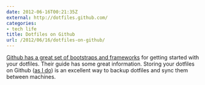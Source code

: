 ```yaml
---
date: 2012-06-16T00:21:35Z
external: http://dotfiles.github.com/
categories:
- tech life
title: Dotfiles on Github
url: /2012/06/16/dotfiles-on-github/
---
```


[Github has a great set of bootstraps and frameworks](http://dotfiles.github.com/) for getting started with your dotfiles. Their guide has some great information. Storing your dotfiles on Github ([as I do](https://github.com/hepplerj/dotfiles)) is an excellent way to backup dotfiles and sync them between machines.
